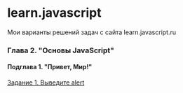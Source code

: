 # learn.javascript
Мои варианты решений задач с сайта learn.javascript.ru
### Глава 2. "Основы JavaScript"
#### Подглава 1. "Привет, Мир!"
[Задание 1. Выведите alert](https://github.com/Resolut/learn.javascript/tree/master/ex1)
